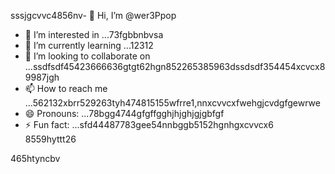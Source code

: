 sssjgcvvc4856nv- 👋 Hi, I’m @wer3Ppop
- 👀 I’m interested in ...73fgbbnbvsa
- 🌱 I’m currently learning ...12312
- 💞️ I’m looking to collaborate on ...ssdfsdf45423666636gtgt62hgn852265385963dssdsdf354454xcvcx89987jgh
- 📫 How to reach me ...562132xbrr529263tyh474815155wfrre1,nnxcvvcxfwehgjcvdgfgewrwe
- 😄 Pronouns: ...78bgg4744gfgffgghjhjghjgjgbfgf
- ⚡ Fun fact: ...sfd44487783gee54nnbggb5152hgnhgxcvvcx6
8559hyttt26
<!---jl456asdgjllm.lm45596969142vvv
wer3Ppop/wer3Ppop is a ✨ special ✨ repository 2because its `README.md` (this file) appears on your GitHub gfprofile.511520
You can click the Preview link to take a look at your changes.1441cbvxx
--->465htyncbv
